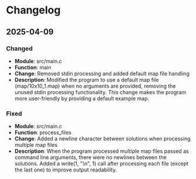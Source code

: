 # Changelog

## 2025-04-09
### Changed
- **Module**: src/main.c
- **Function**: main
- **Change**: Removed stdin processing and added default map file handling
- **Description**: Modified the program to use a default map file (map/10x10_1.map) when no arguments are provided, removing the unused stdin processing functionality. This change makes the program more user-friendly by providing a default example map.

### Fixed
- **Module**: src/main.c
- **Function**: process_files
- **Change**: Added a newline character between solutions when processing multiple map files
- **Description**: When the program processed multiple map files passed as command line arguments, there were no newlines between the solutions. Added a write(1, "\n", 1) call after processing each file (except the last one) to improve output readability.